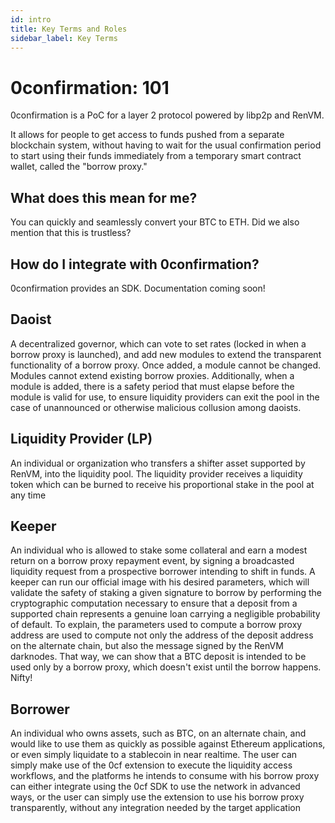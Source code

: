 ```yaml
---
id: intro
title: Key Terms and Roles
sidebar_label: Key Terms
---
```


# 0confirmation: 101

0confirmation is a PoC for a layer 2 protocol powered by libp2p and RenVM.

It allows for people to get access to funds pushed from a separate blockchain system, without having to wait for the usual confirmation period to start using their funds immediately from a temporary smart contract wallet, called the "borrow proxy."

## What does this mean for me?

You can quickly and seamlessly convert your BTC to ETH. Did we also mention that this is trustless?

## How do I integrate with 0confirmation?

0confirmation provides an SDK. Documentation coming soon!

## Daoist

A decentralized governor, which can vote to set rates (locked in when a borrow proxy is launched), and add new modules to extend the transparent functionality of a borrow proxy. Once added, a module cannot be changed. Modules cannot extend existing borrow proxies. Additionally, when a module is added, there is a safety period that must elapse before the module is valid for use, to ensure liquidity providers can exit the pool in the case of unannounced or otherwise malicious collusion among daoists.


## Liquidity Provider (LP)

An individual or organization who transfers a shifter asset supported by RenVM, into the liquidity pool. The liquidity provider receives a liquidity token which can be burned to receive his proportional stake in the pool at any time

## Keeper

An individual who is allowed to stake some collateral and earn a modest return on a borrow proxy repayment event, by signing a broadcasted liquidity request from a prospective borrower intending to shift in funds. A keeper can run our official image with his desired parameters, which will validate the safety of staking a given signature to borrow by performing the cryptographic computation necessary to ensure that a deposit from a supported chain represents a genuine loan carrying a negligible probability of default. To explain, the parameters used to compute a borrow proxy address are used to compute not only the address of the deposit address on the alternate chain, but also the message signed by the RenVM darknodes. That way, we can show that a BTC deposit is intended to be used only by a borrow proxy, which doesn't exist until the borrow happens. Nifty!

## Borrower

An individual who owns assets, such as BTC, on an alternate chain, and would like to use them as quickly as possible against Ethereum applications, or even simply liquidate to a stablecoin in near realtime. The user can simply make use of the 0cf extension to execute the liquidity access workflows, and the platforms he intends to consume with his borrow proxy can either integrate using the 0cf SDK to use the network in advanced ways, or the user can simply use the extension to use his borrow proxy transparently, without any integration needed by the target application
